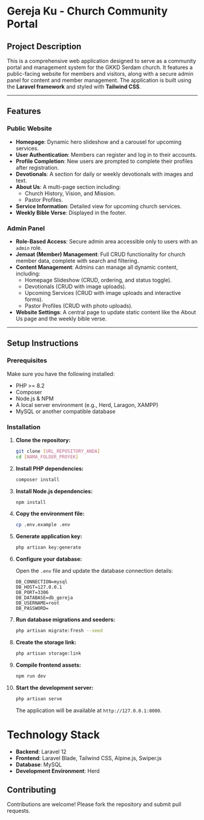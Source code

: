 # Gereja Ku - Church Community Portal

## Project Description
This is a comprehensive web application designed to serve as a community portal and management system for the GKKD Serdam church. It features a public-facing website for members and visitors, along with a secure admin panel for content and member management. The application is built using the **Laravel framework** and styled with **Tailwind CSS**.

---

## Features

### Public Website
- **Homepage**: Dynamic hero slideshow and a carousel for upcoming services.
- **User Authentication**: Members can register and log in to their accounts.
- **Profile Completion**: New users are prompted to complete their profiles after registration.
- **Devotionals**: A section for daily or weekly devotionals with images and text.
- **About Us**: A multi-page section including:
  - Church History, Vision, and Mission.
  - Pastor Profiles.
- **Service Information**: Detailed view for upcoming church services.
- **Weekly Bible Verse**: Displayed in the footer.

### Admin Panel
- **Role-Based Access**: Secure admin area accessible only to users with an `admin` role.
- **Jemaat (Member) Management**: Full CRUD functionality for church member data, complete with search and filtering.
- **Content Management**: Admins can manage all dynamic content, including:
  - Homepage Slideshow (CRUD, ordering, and status toggle).
  - Devotionals (CRUD with image uploads).
  - Upcoming Services (CRUD with image uploads and interactive forms).
  - Pastor Profiles (CRUD with photo uploads).
- **Website Settings**: A central page to update static content like the About Us page and the weekly bible verse.

---

## Setup Instructions

### Prerequisites
Make sure you have the following installed:
- PHP >= 8.2  
- Composer  
- Node.js & NPM  
- A local server environment (e.g., Herd, Laragon, XAMPP)  
- MySQL or another compatible database  

### Installation

1. **Clone the repository:**

    ```bash
    git clone [URL_REPOSITORY_ANDA]
    cd [NAMA_FOLDER_PROYEK]
    ```

2. **Install PHP dependencies:**

    ```bash
    composer install
    ```

3. **Install Node.js dependencies:**

    ```bash
    npm install
    ```

4. **Copy the environment file:**

    ```bash
    cp .env.example .env
    ```

5. **Generate application key:**

    ```bash
    php artisan key:generate
    ```

6. **Configure your database:**

    Open the `.env` file and update the database connection details:
    ```env
    DB_CONNECTION=mysql
    DB_HOST=127.0.0.1
    DB_PORT=3306
    DB_DATABASE=db_gereja
    DB_USERNAME=root
    DB_PASSWORD=
    ```

7. **Run database migrations and seeders:**

    ```bash
    php artisan migrate:fresh --seed
    ```

8. **Create the storage link:**

    ```bash
    php artisan storage:link
    ```

9. **Compile frontend assets:**

    ```bash
    npm run dev
    ```

10. **Start the development server:**

    ```bash
    php artisan serve
    ```

    The application will be available at `http://127.0.0.1:8000`.


# Technology Stack

- **Backend**: Laravel 12  
- **Frontend**: Laravel Blade, Tailwind CSS, Alpine.js, Swiper.js  
- **Database**: MySQL  
- **Development Environment**: Herd  

## Contributing

Contributions are welcome! Please fork the repository and submit pull requests.
